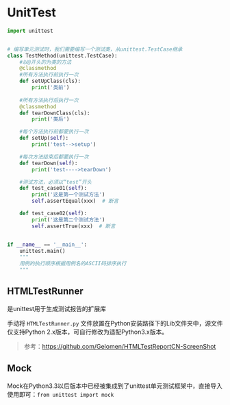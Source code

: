 # UnitTest

```python
import unittest


# 编写单元测试时，我们需要编写一个测试类，从unittest.TestCase继承
class TestMethod(unittest.TestCase):
    #以@开头的为类的方法
    @classmethod
    #所有方法执行前执行一次
    def setUpClass(cls):
        print('类前')
    
    #所有方法执行后执行一次
    @classmethod
    def tearDownClass(cls):
        print('类后')

    #每个方法执行前都要执行一次
    def setUp(self):
        print('test-->setup')

    #每次方法结束后都要执行一次
    def tearDown(self):
        print('test---->tearDown')

    #测试方法，必须以“test”开头
    def test_case01(self):
        print('这是第一个测试方法')
        self.assertEqual(xxx)  # 断言

    def test_case02(self):
        print('这是第二个测试方法')
        self.assertTrue(xxx)  # 断言


if __name__ == '__main__':
    unittest.main()
    """
    用例的执行顺序根据用例名的ASCII码排序执行
    """
```

## HTMLTestRunner

是unittest用于生成测试报告的扩展库

手动将 `HTMLTestRunner.py` 文件放置在Python安装路径下的Lib文件夹中，源文件仅支持Python 2.x版本，可自行修改为适配Python3.x版本。

> 参考：<https://github.com/Gelomen/HTMLTestReportCN-ScreenShot>

## Mock

Mock在Python3.3以后版本中已经被集成到了unittest单元测试框架中，直接导入使用即可：`from unittest import mock`
